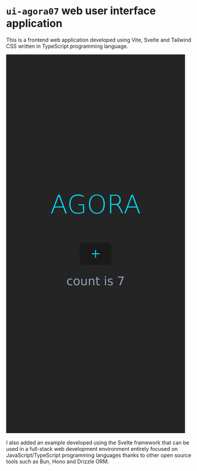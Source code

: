 # `ui-agora07` web user interface application

This is a frontend web application developed using Vite, Svelte and Tailwind CSS written in TypeScript programming language.

![ui-agora07](./screenshots/screenshot_ui-agora07_mobile_first.png)

I also added an example developed using the Svelte framework that can be used in a full-stack web development environment entirely focused on JavaScript/TypeScript programming languages ​​thanks to other open source tools such as Bun, Hono and Drizzle ORM.
